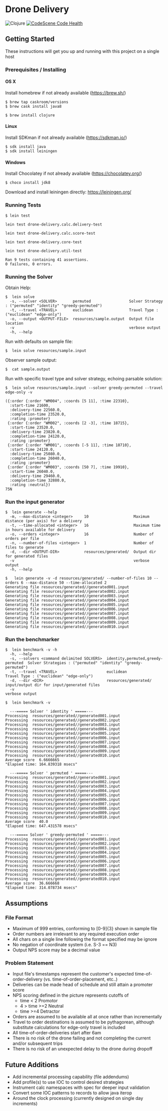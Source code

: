 # Drone Delivery
![Clojure](https://img.shields.io/badge/Clojure-%23Clojure.svg?style=for-the-badge&logo=Clojure&logoColor=Clojure)
[![CodeScene Code Health](https://codescene.io/projects/17906/status-badges/code-health)](https://codescene.io/projects/17906)

## Getting Started

These instructions will get you up and running with this project on a single host

### Prerequisites / Installing

#### OS X 

Install homebrew if not already available (https://brew.sh/)

```
$ brew tap caskroom/versions
$ brew cask install java8

$ brew install clojure
```


#### Linux

Install SDKman if not already available (https://sdkman.io/)

```
$ sdk install java
$ sdk install leiningen
```


#### Windows

Install Chocolatey if not already available (https://chocolatey.org/)

```
$ choco install jdk8

```

Download and install leiningen directly: https://leiningen.org/


### Running Tests

```
$ lein test

lein test drone-delivery.calc.delivery-test

lein test drone-delivery.calc.score-test

lein test drone-delivery.core-test

lein test drone-delivery.util-test

Ran 9 tests containing 41 assertions.
0 failures, 0 errors.
```

### Running the Solver

Obtain Help:
```
$  lein solve
  -s, --solver <SOLVER>       permuted                 Solver Strategy : ("permuted" "identity" "greedy-permuted")
  -t, --travel <TRAVEL>       euclidean                Travel Type : ("euclidean" "edge-only")
  -o, --output <OUTPUT-FILE>  resources/sample.output  Output file location
  -v                                                   verbose output
  -h, --help
 ```


Run with defaults on sample file:
```
$  lein solve resources/sample.input
```

Observer sample output:
```
$  cat sample.output
```

Run with specific travel type and solver strategy, echoing parsable solution:
```
$  lein solve resources/sample.input --solver greedy-permuted --travel edge-only -v

({:order {:order "WM004", :coords [5 11], :time 22310},
  :start-time 21600,
  :delivery-time 22560.0,
  :completion-time 23520.0,
  :rating :promoter}
 {:order {:order "WM002", :coords [2 -3], :time 18715},
  :start-time 23520.0,
  :delivery-time 23820.0,
  :completion-time 24120.0,
  :rating :promoter}
 {:order {:order "WM001", :coords [-5 11], :time 18710},
  :start-time 24120.0,
  :delivery-time 25080.0,
  :completion-time 26040.0,
  :rating :promoter}
 {:order {:order "WM003", :coords [50 7], :time 19910},
  :start-time 26040.0,
  :delivery-time 29460.0,
  :completion-time 32880.0,
  :rating :neutral})
75N
```

### Run the input generator
```
$  lein generate --help
  -m, --max-distance <integer>     10                    Maximum distance (per axis) for a delivery
  -t, --time-allocated <integer>   16                    Maximum time in hours available for delivery
  -o, --orders <integer>           16                    Number of orders per file
  -n, --number-of-files <integer>  1                     Number of files to generate
  -d, --dir <OUTPUT-DIR>           resources/generated/  Output dir for generated files
  -v                                                     verbose output
  -h, --help 
```

```
$   lein generate -v -d resources/generated/ --number-of-files 10 --orders 6 --max-distance 50 --time-allocated 2
Generating file resources/generated//generated001.input
Generating file resources/generated//generated002.input
Generating file resources/generated//generated003.input
Generating file resources/generated//generated004.input
Generating file resources/generated//generated005.input
Generating file resources/generated//generated006.input
Generating file resources/generated//generated007.input
Generating file resources/generated//generated008.input
Generating file resources/generated//generated009.input
Generating file resources/generated//generated010.input
```

### Run the benchmarker
```
$  lein benchmark -v -h
  -h, --help
  -s, --solvers <command delimited SOLVERS>  identity,permuted,greedy-permuted  Solver Strategies : ("permuted" "identity" "greedy-permuted")
  -t, --travel <TRAVEL>                      euclidean                          Travel Type : ("euclidean" "edge-only")
  -d, --dir <DIR>                            resources/generated/               input/output dir for input/generated files
  -v                                                                            verbose output
```


```
$  lein benchmark -v

  ---===== Solver ' identity ' =====---
Processing  resources/generated//generated001.input
Processing  resources/generated//generated002.input
Processing  resources/generated//generated003.input
Processing  resources/generated//generated004.input
Processing  resources/generated//generated005.input
Processing  resources/generated//generated006.input
Processing  resources/generated//generated007.input
Processing  resources/generated//generated008.input
Processing  resources/generated//generated009.input
Processing  resources/generated//generated010.input
Average score  6.6666665
"Elapsed time: 164.839318 msecs"

  ---===== Solver ' permuted ' =====---
Processing  resources/generated//generated001.input
Processing  resources/generated//generated002.input
Processing  resources/generated//generated003.input
Processing  resources/generated//generated004.input
Processing  resources/generated//generated005.input
Processing  resources/generated//generated006.input
Processing  resources/generated//generated007.input
Processing  resources/generated//generated008.input
Processing  resources/generated//generated009.input
Processing  resources/generated//generated010.input
Average score  40.0
"Elapsed time: 647.431578 msecs"

  ---===== Solver ' greedy-permuted ' =====---
Processing  resources/generated//generated001.input
Processing  resources/generated//generated002.input
Processing  resources/generated//generated003.input
Processing  resources/generated//generated004.input
Processing  resources/generated//generated005.input
Processing  resources/generated//generated006.input
Processing  resources/generated//generated007.input
Processing  resources/generated//generated008.input
Processing  resources/generated//generated009.input
Processing  resources/generated//generated010.input
Average score  36.666668
"Elapsed time: 314.078734 msecs"
```



## Assumptions 

### File Format
* Maximum of 999 entries, conforming to [0-9]{3} shown in sample file
* Order numbers are irrelevant to any required execution order
* All chars on a single line following the format specified may be ignore
* No negation of coordinate system (i.e. S-3 == N3)
* Output NPS score may be a decimal value

### Problem Statement

* Input file's timestamps represent the customer's expected time-of-order-delivery (vs. time-of-order-placement, etc..)
* Deliveries can be made head of schedule and still attain a promoter score
* NPS scoring defined in the picture represents cutoffs of
  * time < 2 Promotor
  * 4 > time >=2 Neutral
  * time >=4 Detractor
* Orders are assumed to be available all at once rather than incrementally
* Travel to order destinations is assumed to be pythagorean, although substitute calculations for edge-only travel is included
* All time-of-order-deliveries start after 6am
* There is no risk of the drone failing and not completing the current and/or subsequent trips
* There is no risk of an unexpected delay to the drone during dropoff


## Future Additions
* Add incremental processing capability (file addendums)
* Add profile(s) to use IOC to control desired strategies
* Instrument calc namespaces with spec for deeper input validation
* Convert some IOC patterns to records to allow java iterop
* Around the clock processing (currently designed on single day increments)


